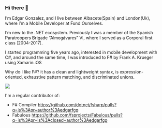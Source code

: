 ### Hi there 👋

I’m Edgar Gonzalez, and I live between Albacete(Spain) and London(Uk), where I’m a Mobile Developer at Fund Ourselves.

I’m new to the .NET ecosystem. Previously I was a member of the Spanish Paratroopers Brigade “Almogávares” VI, where I served as a Corporal first class (2004-2017).

I started programming five years ago, interested in mobile development with C#, and around the same time, I was introduced to F# by Frank A. Krueger using Xamarin.iOS

Why do I like F#? it has a clean and lightweight syntax, is expression-oriented, exhaustive pattern matching, and discriminated unions.


![](https://github-profile-summary-cards.vercel.app/api/cards/profile-details?username=edgarfgp&theme=github_dark)

I'm a regular contributor of: 

- F# Compiler https://github.com/dotnet/fsharp/pulls?q=is%3Apr+author%3Aedgarfgp
- Fabulous https://github.com/fsprojects/Fabulous/pulls?q=is%3Apr+is%3Aclosed+author%3Aedgarfgp
